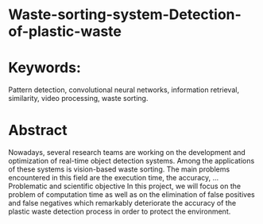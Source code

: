 # Waste-sorting-system-Detection-of-plastic-waste
# Keywords:
Pattern detection, convolutional neural networks, information retrieval, similarity, video processing, waste sorting.
# Abstract
Nowadays, several research teams are working on the development and optimization of real-time object detection systems.
Among the applications of these systems is vision-based waste sorting. The main problems encountered in this field are the execution time, the accuracy, ...
Problematic and scientific objective
In this project, we will focus on the problem of computation time as well as on the elimination of false positives and false negatives which remarkably deteriorate the accuracy of the plastic waste detection process in order to protect the environment.
